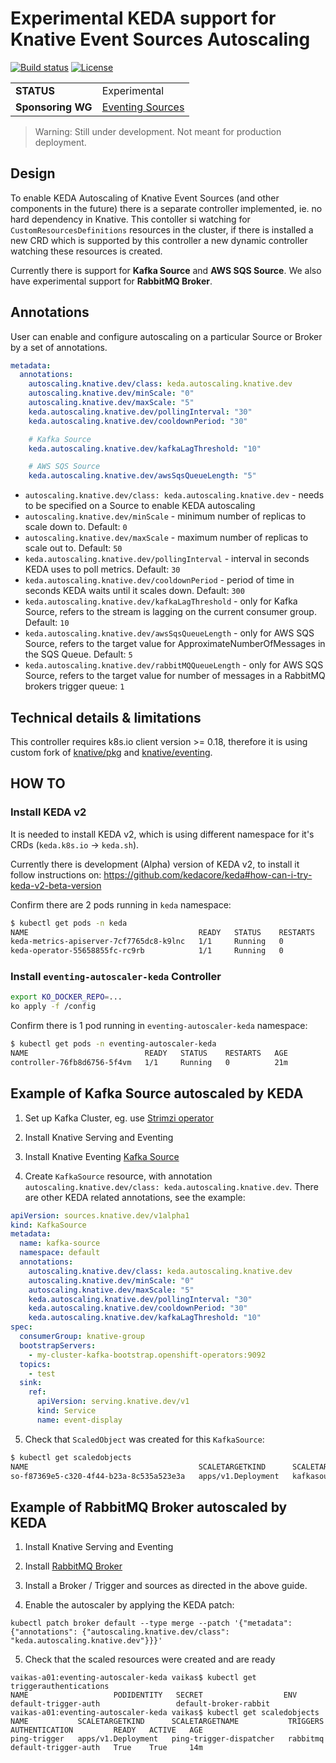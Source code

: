 # Experimental KEDA support for Knative Event Sources Autoscaling

[![Build status](https://github.com/knative-sandbox/eventing-autoscaler-keda//workflows/master%20build/badge.svg)](https://github.com/knative-sandbox/eventing-autoscaler-keda/actions)
[![License](https://img.shields.io/badge/license-Apache--2.0-blue.svg)](http://www.apache.org/licenses/LICENSE-2.0)

| |                                                                                                                      | 
| ------------- | ------------------------------------------------------------------------------------------------------------------ | 
| **STATUS**        | Experimental             |  
| **Sponsoring WG** | [Eventing Sources](https://github.com/knative/community/blob/master/working-groups/WORKING-GROUPS.md#eventing-sources) | 


>Warning: Still under development. Not meant for production deployment.

## Design
To enable KEDA Autoscaling of Knative Event Sources (and other components in the future) there is a separate controller implemented, ie. no hard dependency in Knative.
This contoller si watching for `CustomResourcesDefinitions` resources in the cluster, if there is installed a new CRD which is supported by this controller a new dynamic controller watching these resources is created. 

Currently there is support for **Kafka Source** and **AWS SQS Source**. We also
have experimental support for **RabbitMQ Broker**.

## Annotations
User can enable and configure autoscaling on a particular Source or Broker by a set of annotations. 

```yaml
metadata:
  annotations:
    autoscaling.knative.dev/class: keda.autoscaling.knative.dev
    autoscaling.knative.dev/minScale: "0" 
    autoscaling.knative.dev/maxScale: "5" 
    keda.autoscaling.knative.dev/pollingInterval: "30" 
    keda.autoscaling.knative.dev/cooldownPeriod: "30" 

    # Kafka Source
    keda.autoscaling.knative.dev/kafkaLagThreshold: "10"

    # AWS SQS Source
    keda.autoscaling.knative.dev/awsSqsQueueLength: "5"
```

- `autoscaling.knative.dev/class: keda.autoscaling.knative.dev` -  needs to be specified on a Source to enable KEDA autoscaling
- `autoscaling.knative.dev/minScale` - minimum number of replicas to scale down to. Default: `0`
- `autoscaling.knative.dev/maxScale` - maximum number of replicas to scale out to. Default: `50`
- `keda.autoscaling.knative.dev/pollingInterval` - interval in seconds KEDA uses to poll metrics. Default: `30`
- `keda.autoscaling.knative.dev/cooldownPeriod` - period of time in seconds KEDA waits until it scales down. Default: `300`
- `keda.autoscaling.knative.dev/kafkaLagThreshold` - only for Kafka Source, refers to the stream is lagging on the current consumer group. Default: `10`
- `keda.autoscaling.knative.dev/awsSqsQueueLength` - only for AWS SQS Source, refers to the target value for ApproximateNumberOfMessages in the SQS Queue. Default: `5`
- `keda.autoscaling.knative.dev/rabbitMQQueueLength` - only for AWS SQS Source, refers to the target value for number of messages in a RabbitMQ brokers trigger queue: `1`


## Technical details & limitations
This controller requires k8s.io client version >= 0.18, therefore it is using custom fork of [knative/pkg](https://github.com/zroubalik/pkg/tree/k8s18) and [knative/eventing](https://github.com/zroubalik/eventing/tree/k8s18).

## HOW TO

### Install KEDA v2

It is needed to install KEDA v2, which is using different namespace for it's CRDs (`keda.k8s.io` -> `keda.sh`).

Currently there is development (Alpha) version of KEDA v2, to install it follow instructions on:
https://github.com/kedacore/keda#how-can-i-try-keda-v2-beta-version


Confirm there are 2 pods running in `keda` namespace:

```bash
$ kubectl get pods -n keda
NAME                                      READY   STATUS    RESTARTS   AGE
keda-metrics-apiserver-7cf7765dc8-k9lnc   1/1     Running   0          5m2s
keda-operator-55658855fc-rc9rb            1/1     Running   0          5m3s
```

### Install `eventing-autoscaler-keda` Controller

```bash
export KO_DOCKER_REPO=...
ko apply -f /config
```

Confirm there is 1 pod running in `eventing-autoscaler-keda` namespace:

```bash
$ kubectl get pods -n eventing-autoscaler-keda
NAME                          READY   STATUS    RESTARTS   AGE
controller-76fb8d6756-5f4vm   1/1     Running   0          21m
```

## Example of Kafka Source autoscaled by KEDA

1. Set up Kafka Cluster, eg. use [Strimzi operator](https://strimzi.io/)

2. Install Knative Serving and Eventing 

3. Install Knative Eventing [Kafka Source](https://github.com/knative/eventing-contrib/tree/master/kafka/source)

4. Create `KafkaSource` resource, with annotation `autoscaling.knative.dev/class: keda.autoscaling.knative.dev`. There are other KEDA related annotations, see the example:

```yaml
apiVersion: sources.knative.dev/v1alpha1
kind: KafkaSource
metadata:
  name: kafka-source
  namespace: default
  annotations:
    autoscaling.knative.dev/class: keda.autoscaling.knative.dev
    autoscaling.knative.dev/minScale: "0" 
    autoscaling.knative.dev/maxScale: "5" 
    keda.autoscaling.knative.dev/pollingInterval: "30" 
    keda.autoscaling.knative.dev/cooldownPeriod: "30" 
    keda.autoscaling.knative.dev/kafkaLagThreshold: "10"
spec:
  consumerGroup: knative-group
  bootstrapServers: 
    - my-cluster-kafka-bootstrap.openshift-operators:9092 
  topics: 
    - test
  sink:
    ref:
      apiVersion: serving.knative.dev/v1
      kind: Service
      name: event-display
```

5. Check that `ScaledObject` was created for this `KafkaSource`:

```bash
$ kubectl get scaledobjects
NAME                                      SCALETARGETKIND      SCALETARGETNAME                                                 TRIGGERS   AUTHENTICATION   READY   ACTIVE   AGE
so-f87369e5-c320-4f44-b23a-8c535a523e3a   apps/v1.Deployment   kafkasource-kafka-source-f87369e5-c320-4f44-b23a-8c535a523e3a   kafka                       True    False     6m5s
```

## Example of RabbitMQ Broker autoscaled by KEDA

1. Install Knative Serving and Eventing 

2. Install [RabbitMQ Broker](https://github.com/knative-sandbox/eventing-rabbitmq/tree/master/broker)

3. Install a Broker / Trigger and sources as directed in the above guide.

4. Enable the autoscaler by applying the KEDA patch:

```shell
kubectl patch broker default --type merge --patch '{"metadata": {"annotations": {"autoscaling.knative.dev/class": "keda.autoscaling.knative.dev"}}}'

```

5. Check that the scaled resources were created and are ready

```shell
vaikas-a01:eventing-autoscaler-keda vaikas$ kubectl get triggerauthentications
NAME                   PODIDENTITY   SECRET                  ENV
default-trigger-auth                 default-broker-rabbit
vaikas-a01:eventing-autoscaler-keda vaikas$ kubectl get scaledobjects
NAME           SCALETARGETKIND      SCALETARGETNAME           TRIGGERS   AUTHENTICATION         READY   ACTIVE   AGE
ping-trigger   apps/v1.Deployment   ping-trigger-dispatcher   rabbitmq   default-trigger-auth   True    True     14m
```
